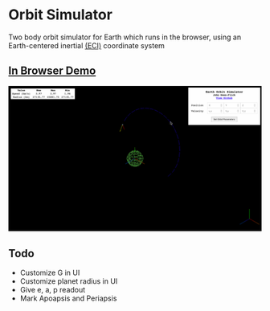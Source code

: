 
# Orbit Simulator
Two body orbit simulator for Earth which runs in the browser, using an Earth-centered inertial [(ECI)](https://en.wikipedia.org/wiki/Earth-centered_inertial) coordinate system

## [In Browser Demo](https://choosedews.github.io/OrbitSimulator/)
![Demo of orbit simulator](docs/demo.gif)


## Todo
- Customize G in UI
- Customize planet radius in UI
- Give e, a, p readout
- Mark Apoapsis and Periapsis 

